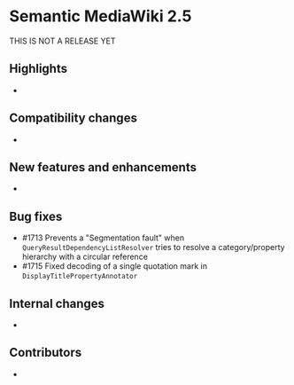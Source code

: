 # Semantic MediaWiki 2.5

THIS IS NOT A RELEASE YET

## Highlights

*

## Compatibility changes

*

## New features and enhancements

*

## Bug fixes

* #1713 Prevents a "Segmentation fault" when `QueryResultDependencyListResolver` tries to resolve a category/property hierarchy with a circular reference
* #1715 Fixed decoding of a single quotation mark in `DisplayTitlePropertyAnnotator`

## Internal changes

*

## Contributors

*
